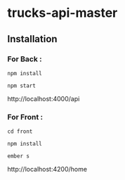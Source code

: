 # trucks-api-master

## Installation

### For Back :

`npm install`

`npm start`

http://localhost:4000/api

### For Front :

`cd front`

`npm install`

`ember s`

http://localhost:4200/home

